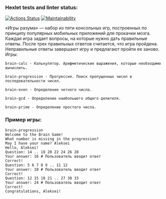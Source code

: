 ### Hexlet tests and linter status:
[![Actions Status](https://github.com/StrangerAlien/frontend-project-44/actions/workflows/hexlet-check.yml/badge.svg)](https://github.com/StrangerAlien/frontend-project-44/actions)
[![Maintainability](https://api.codeclimate.com/v1/badges/e48f580518343eb49395/maintainability)](https://codeclimate.com/github/StrangerAlien/frontend-project-44/maintainability)

«Игры разума» — набор из пяти консольных игр, построенных по принципу популярных мобильных приложений для прокачки мозга. Каждая игра задает вопросы, на которые нужно дать правильные ответы. После трех правильных ответов считается, что игра пройдена. Неправильные ответы завершают игру и предлагают пройти ее заново. Игры:


    brain-calc - Калькулятор. Арифметические выражения, которые необходимо вычислить.

    brain-progression - Прогрессия. Поиск пропущенных чисел в последовательности чисел.

    brain-even - Определение четного числа.

    brain-gcd - Определение наибольшего общего делителя.

    brain-prime - Определение простого числа.

### Пример игры:
```
brain-progression
Welcome to the Brain Game!
What number is missing in the progression?
May I have your name? Aleksei
Hello, Aleksei!
Question: 14 .. 18 20 22 24 26 28
Your answer: 16 # Пользователь вводит ответ
Correct!
Question: 5 6 7 8 9 .. 11 12
Your answer: 10 # Пользователь вводит ответ
Correct!
Question: 12 15 18 21 .. 27 30 33
Your answer: 24 # Пользователь вводит ответ
Correct!
Congratulations, Aleksei!
```
